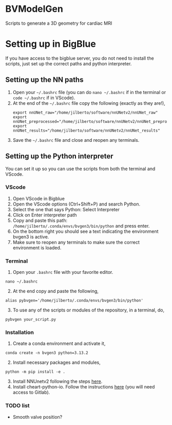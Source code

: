 # BVModelGen
Scripts to generate a 3D geometry for cardiac MRI

# Setting up in BigBlue
If you have access to the bigblue server, you do not need to install the scripts, just set up the correct paths and python interpreter. 

## Setting up the NN paths
1. Open your `~/.bashrc` file (you can do `nano ~/.bashrc` if in the terminal or `code ~/.bashrc` if in VScode).
2. At the end of the `~/.bashrc` file copy the following (exactly as they are!),
   ```
   export nnUNet_raw="/home/jilberto/software/nnUNetv2/nnUNet_raw"
   export nnUNet_preprocessed="/home/jilberto/software/nnUNetv2/nnUNet_preprocessed"
   export nnUNet_results="/home/jilberto/software/nnUNetv2/nnUNet_results"
   ```
3. Save the `~/.bashrc` file and close and reopen any terminals. 

## Setting up the Python interpreter
You can set it up so you can use the scripts from both the terminal and VScode.
### VScode
1. Open VScode in Bigblue
2. Open the VScode options (Ctrl+Shift+P) and search Python.
3. Select the one that says Python: Select Interpreter
4. Click on Enter interpreter path
5. Copy and paste this path: `/home/jilberto/.conda/envs/bvgen3/bin/python` and press enter.
6. On the bottom right you should see a text indicating the environment bvgen3 is active.
7. Make sure to reopen any terminals to make sure the correct environment is loaded. 

### Terminal
1. Open your `.bashrc` file with your favorite editor.
```
nano ~/.bashrc
```
2. At the end copy and paste the following,
```
alias pybvgen='/home/jilberto/.conda/envs/bvgen3/bin/python'
```
3. To use any of the scripts or modules of the repository, in a terminal, do,
```
pybvgen your_script.py
```

### Installation
1. Create a conda environment and activate it,
```
conda create -n bvgen3 python=3.13.2
```
2. Install necessary packages and modules,
```
python -m pip install -e .
```
3. Install NNUnetv2 following the steps [here](https://github.com/javijv4/CMR-nnUNet).
4. Install cheart-python-io. Follow the instructions [here](https://gitlab.eecs.umich.edu/jilberto/cheart-python-io) (you will need access to Gitlab).



### TODO list
* Smooth valve position?
